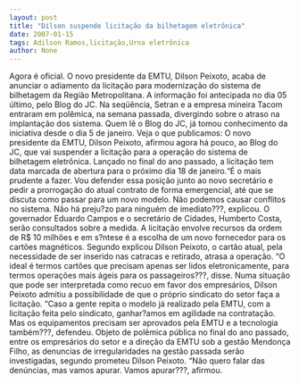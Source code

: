 ```yaml
---
layout: post
title: "Dilson suspende licitação da bilhetagem eletrônica"
date: 2007-01-15
tags: Adilson Ramos,licitação,Urna eletrônica
author: None
---
```

Agora é oficial.
O novo presidente da EMTU, Dilson Peixoto, acaba de anunciar o adiamento da licitação para modernização do sistema de bilhetagem da Região Metropolitana.
A informação foi antecipada no dia 05 último, pelo Blog do JC.
Na seqüência, Setran e a empresa mineira Tacom entraram em polêmica, na semana passada, divergindo sobre o atraso na implantação dos sistema.
Quem lê o Blog do JC, já tomou conhecimento da iniciativa desde o dia 5 de janeiro.
Veja o que publicamos:
O novo presidente da EMTU, Dilson Peixoto, afirmou agora há pouco, ao Blog do JC, que vai suspender a licitação para a operação do sistema de bilhetagem eletrônica.
Lançado no final do ano passado, a licitação tem data marcada de abertura para o próximo dia 18 de janeiro.“É o mais prudente a fazer. Vou defender essa posição junto ao novo secretário e pedir a prorrogação do atual contrato de forma emergencial, até que se discuta como passar para um novo modelo. Não podemos causar conflitos no sistema. Não há preju?zo para ninguém de imediato???, explicou.
O governador Eduardo Campos e o secretário de Cidades, Humberto Costa, serão consultados sobre a medida.
A licitação envolve recursos da ordem de R$ 10 milhões e em s?ntese é a escolha de um novo fornecedor para os cartões magnéticos.
Segundo explicou Dilson Peixoto, o cartão atual, pela necessidade de ser inserido nas catracas e retirado, atrasa a operação. “O ideal é termos cartões que precisam apenas ser lidos eletronicamente, para termos operações mais ágeis para os passageiros???, disse.
Numa situação que pode ser interpretada como recuo em favor dos empresários, Dilson Peixoto admitiu a possibilidade de que o próprio sindicato do setor faça a licitação. 
“Caso a gente repita o modelo já realizado pela EMTU, com a licitação feita pelo sindicato, ganhar?amos em agilidade na contratação. Mas os equipamentos precisam ser aprovados pela EMTU e a tecnologia também???, defendeu.
Objeto de polêmica pública no final do ano passado, entre os empresários do setor e a direção da EMTU sob a gestão Mendonça Filho, as denuncias de irregularidades na gestão passada serão investigadas, segundo prometeu Dilson Peixoto. 
“Não quero falar das denúncias, mas vamos apurar. Vamos apurar???, afirmou. 